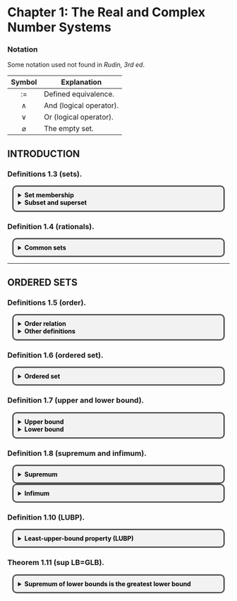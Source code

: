 
<!DOCTYPE html>
<html lang="en">
  <head>
    <meta charset="UTF-8" />
    <meta name="viewport" content="width=device-width, initial-scale=1.0" />
    <title>Page Title</title>
    <style>
      /* Whatever that is inside this <style> tag is all styling for your markup / content structure.
      /* The . with the boxed represents that it is a class */
      .boxed {
        background: #F2F2F2;
        color: black;
        border: 3px solid #535353;
        margin: 0px auto;
        width: 456px;
        padding: 10px;
        border-radius: 10px;
      }
    </style>
  </head>
<html>

<!-- ### Definition (logic).

Use $:=$ or $:=$ to denote a definition.

A mathematical statement can be either true or false, which we call the truth value of the statement.

Examples of statements $P$:

* $P := 1 + 1 = 2$ (True)
* $P := 2 + 2 = 5$ (False)
* $P := \sqrt 2$ is rational (False)
* $P :=$ Sweden is a European country (True)

Examples of non-statements:

* Hello 

Let $P$ and $Q$ be statements. -->

# Chapter 1: The Real and Complex Number Systems

### Notation

Some notation used not found in *Rudin, 3rd ed*.

|Symbol          |Explanation             |
|:--------------:|------------------------|
|$:=$            | Defined equivalence.   |
|$\land$         | And (logical operator).|
|$\lor$          | Or (logical operator). |
|$\varnothing$   | The empty set.         |


## INTRODUCTION

### Definitions 1.3 (sets).


<div class="boxed">
<details><summary><b>Set membership</b></summary>

A ***set*** is a collection of objects.

For a set $A$, write $x \in A$ to indicate $x$ is an ***element*** of $A$. Write $x \not\in A$ to indicate $x$ is not an element of $A$.
</details>

<details><summary><b>Subset and superset</b></summary><br>

Let $A$ and $B$ be sets.

We say $A$ is a ***subset*** of $B$ ($A \subseteq B$) or $B$ is a ***superset*** of $A$ ($B \supseteq A$) if every element of $A$ is an element of $B$:
$$
    A \subseteq B
    \;:=\;
    B \supseteq A
    \;:=\;
    \forall a \in A, a \in B.
$$

If there are also elements in $B$ that are not in $A$, we can use ***proper* subset** ($A \subset B$) and ***proper* superset** ($B \supset A$):

$$
    A \subset B
    \;:=\;
    B \supset A
    \;:=\;
    (A \subseteq B) \land (\exists b \in B, b \not\in A).
$$
</details>
</div>

### Definition 1.4 (rationals).

<div class="boxed">
<details><summary><b>Common sets</b></summary>

Let $\mathbb{N}$ denote the set of ***natural*** numbers.
$$
    \mathbb{N} = \left\{0, 1, 2, ...\right\}.
$$

Let $\mathbb{Z}$ denote the set of ***integers***.
$$
    \mathbb{Z} = \left\{0, 1, -1, 2, -2, ...\right\}.
$$

Let $\mathbb{Q}$ denote the set of ***rationals***:
$$
    \mathbb{Q} = \left\{\frac{p}{q} : p, q \in \mathbb{Z}, q \ne 0\right\}
$$

</details>
</div>

---

## ORDERED SETS

### Definitions 1.5 (order).

<div class="boxed">
<details><summary><b>Order relation</b></summary>

Let $S$ be a set. An ***order*** $(<)$ on $S$ has two properties:

1. If $x, y \in S$ then only one of the following is true:
$$
    x < y,\quad x = y,\quad y < x.
$$
2. If $x, y, z \in S$ then
$$
    (x < y) \land (y < z) \implies x < z.
$$

</details>

<details><summary><b>Other definitions</b></summary>

**Less than** and ***greater than:***

$$
    x < y
    \;:=\;
    y > x
    .
$$

***Weak* inequalities:**
$$
    x \le y
    \;:=\;
    y \ge x
    \;:=\;
    (x < y) \lor (x = y).
$$

</details>
</div>



### Definition 1.6 (ordered set).

<div class="boxed">
<details><summary><b>Ordered set</b></summary>

An ***ordered set*** is a set $S$ in which an order $(<)$ is defined.

</details>
</div>

### Definition 1.7 (upper and lower bound).

<div class="boxed">
<details><summary><b>Upper bound</b></summary>

Let $(S, <)$ be an ordered set and $E \subset S$. Then if
$$
    \exists b \in S, \;
    \forall x \in E, \;
    x \le b,
$$
then we say $E$ is ***bounded above*** and call $b$ an ***upper bound*** of $E$.

</details>

<details><summary><b>Lower bound</b></summary>

A ***lower bound*** $a$ of $E \subset S$ ***bounded below*** is defined the same way:
$$
    \exists a \in S, \;
    \forall x \in E, \;
    x \ge a.
$$

</details>
</div>


### Definition 1.8 (supremum and infimum).


<div class="boxed">
<details><summary><b>Supremum</b></summary>

Let $(S, <)$ be an ordered set, $E \subset S$, and $E$ be bounded above. If there is an $a \in S$ where
1. $b$ is an upper bound of $E$ $(\forall x \in E,\; b \le x)$, and
2. if $x < b$ then $x$ is not an upper bound of $E$ $(y < b \Rightarrow \exists x \in E,\ y < x)$,

then $b$ is called the ***least upper bound*** or ***supremum*** of $E$. We write
$$
b = \sup E.
$$
</details>
</div>

<div class="boxed">
<details><summary><b>Infimum</b></summary>

Similarly, we define the ***greatest lower bound*** or **infimum** as
$$
    a = \inf E
    \; := \;
    (\forall x \in E,\; a \le x) \;
    \land
    (a < y \Rightarrow \exists x \in E, x < y)
    .
$$

</details>
</div>

### Definition 1.10 (LUBP).

<div class="boxed">
<details><summary><b>Least-upper-bound property (LUBP)</b></summary>

An ordered set $(S, <)$ has the ***least-upper-bound property*** if for any $E \subset S$ where $E \ne \varnothing$, if $E$ 
$$
    \exists b \in S, \; \forall x \in E,\; x \le b
    \implies
    \exists s \in S,\;
    s = \sup E.
$$

</details>
</div>


### Theorem 1.11 (sup LB=GLB).

<div class="boxed">
<details><summary><b>Supremum of lower bounds is the greatest lower bound</b></summary>

Let $(S, <)$ be an ordered set with the LUBP.

Let $B \subset S, B \ne \varnothing,$ and $B$ be bounded below $(\exists a \in S, \forall x \in B, a \le x)$.

Let $L$ be the set of all lower bounds of $B$.

Then
$$
    \exists a \in S, a = \sup L = \inf B.
$$


**Proof.** See page 5 of *Rudin, 3rd ed*.

</details>
</div>


<!-- 

$$
$$

-->